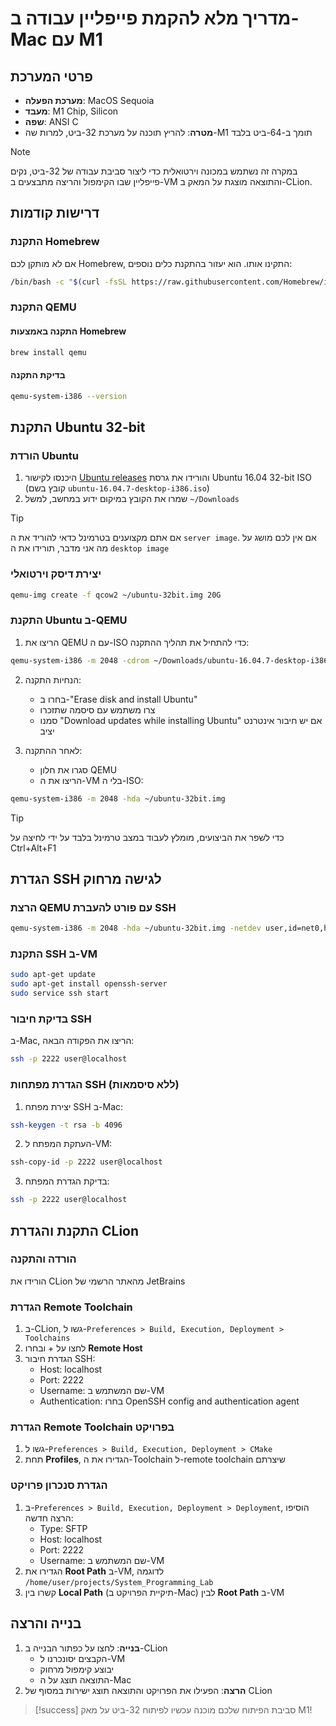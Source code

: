 # מדריך מלא להקמת פייפליין עבודה ב-Mac עם M1

## פרטי המערכת
- **מערכת הפעלה**: MacOS Sequoia
- **מעבד**: M1 Chip, Silicon
- **שפה**: ANSI C
- **מטרה**: להריץ תוכנה על מערכת 32-ביט, למרות שה-M1 תומך ב-64-ביט בלבד

> [!note] 
> במקרה זה נשתמש במכונה וירטואלית כדי ליצור סביבת עבודה של 32-ביט, נקים פייפליין שבו הקימפול והריצה מתבצעים ב-VM והתוצאה מוצגת על המאק ב-CLion.

## דרישות קודמות

### התקנת Homebrew
אם לא מותקן לכם Homebrew, התקינו אותו. הוא יעזור בהתקנת כלים נוספים:
```bash
/bin/bash -c "$(curl -fsSL https://raw.githubusercontent.com/Homebrew/install/HEAD/install.sh)"
```

### התקנת QEMU

#### התקנה באמצעות Homebrew
```bash
brew install qemu
```

#### בדיקת התקנה
```bash
qemu-system-i386 --version
```

## התקנת Ubuntu 32-bit

### הורדת Ubuntu
1. היכנסו לקישור [Ubuntu releases](https://releases.ubuntu.com/16.04/) והורידו את גרסת Ubuntu 16.04 32-bit ISO (קובץ בשם `ubuntu-16.04.7-desktop-i386.iso`)
2. שמרו את הקובץ במיקום ידוע במחשב, למשל `~/Downloads`

> [!tip]
> אם אתם מקצוענים בטרמינל כדאי להוריד את ה `server image`. אם אין לכם מושג על מה אני מדבר, תורידו את ה `desktop image`
### יצירת דיסק וירטואלי
```bash
qemu-img create -f qcow2 ~/ubuntu-32bit.img 20G
```

### התקנת Ubuntu ב-QEMU

1. הריצו את QEMU עם ה-ISO כדי להתחיל את תהליך ההתקנה:
```bash
qemu-system-i386 -m 2048 -cdrom ~/Downloads/ubuntu-16.04.7-desktop-i386.iso -boot d -hda ~/ubuntu-32bit.img
```

2. הנחיות התקנה:
	- בחרו ב-"Erase disk and install Ubuntu"
	- צרו משתמש עם סיסמה שתזכרו
	- סמנו "Download updates while installing Ubuntu" אם יש חיבור אינטרנט יציב

3. לאחר ההתקנה:
	- סגרו את חלון QEMU
	- הריצו את ה-VM בלי ה-ISO:
```bash
qemu-system-i386 -m 2048 -hda ~/ubuntu-32bit.img
```

> [!tip] 
> כדי לשפר את הביצועים, מומלץ לעבוד במצב טרמינל בלבד על ידי לחיצה על Ctrl+Alt+F1

## הגדרת SSH לגישה מרחוק

### הרצת QEMU עם פורט להעברת SSH
```bash
qemu-system-i386 -m 2048 -hda ~/ubuntu-32bit.img -netdev user,id=net0,hostfwd=tcp::2222-:22 -device e1000,netdev=net0
```

### התקנת SSH ב-VM
```bash
sudo apt-get update
sudo apt-get install openssh-server
sudo service ssh start
```

### בדיקת חיבור SSH
ב-Mac, הריצו את הפקודה הבאה:
```bash
ssh -p 2222 user@localhost
```

### הגדרת מפתחות SSH (ללא סיסמאות)

1. יצירת מפתח SSH ב-Mac:
```bash
ssh-keygen -t rsa -b 4096
```

2. העתקת המפתח ל-VM:
```bash
ssh-copy-id -p 2222 user@localhost
```

3. בדיקת הגדרת המפתח:
```bash
ssh -p 2222 user@localhost
```

## התקנת והגדרת CLion

### הורדה והתקנה
הורידו את CLion מהאתר הרשמי של JetBrains

### הגדרת Remote Toolchain
1. ב-CLion, גשו ל-`Preferences > Build, Execution, Deployment > Toolchains`
2. לחצו על + ובחרו **Remote Host**
3. הגדרת חיבור SSH:
	- Host: localhost
	- Port: 2222
	- Username: שם המשתמש ב-VM
	- Authentication: בחרו OpenSSH config and authentication agent

### הגדרת Remote Toolchain בפרויקט
1. גשו ל-`Preferences > Build, Execution, Deployment > CMake`
2. תחת **Profiles**, הגדירו את ה-Toolchain ל-remote toolchain שיצרתם

### הגדרת סנכרון פרויקט
1. ב-`Preferences > Build, Execution, Deployment > Deployment`, הוסיפו הרצה חדשה:
	- Type: SFTP
	- Host: localhost
	- Port: 2222
	- Username: שם המשתמש ב-VM
2. הגדירו את **Root Path** ב-VM, לדוגמה `/home/user/projects/System_Programming_Lab`
3. קשרו בין **Local Path** (תיקיית הפרויקט ב-Mac) לבין **Root Path** ב-VM

## בנייה והרצה

1. **בנייה**: לחצו על כפתור הבנייה ב-CLion
	- הקבצים יסונכרנו ל-VM
	- יבוצע קימפול מרחוק
	- התוצאה תוצג על ה-Mac
2. **הרצה**: הפעילו את הפרויקט והתוצאה תוצג ישירות במסוף של CLion

> [!success] 
> סביבת הפיתוח שלכם מוכנה עכשיו לפיתוח 32-ביט על מאק M1!